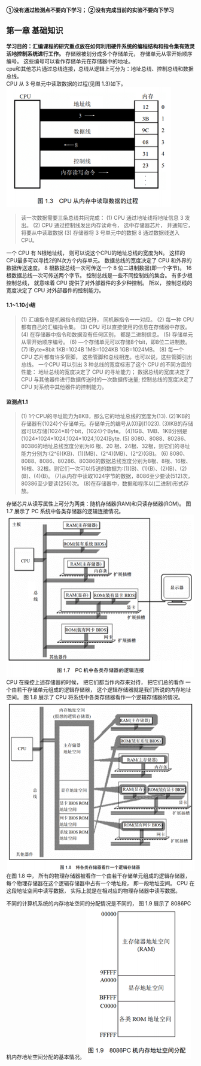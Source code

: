 **①没有通过检测点不要向下学习； ②没有完成当前的实验不要向下学习**
## 第一章 基础知识
**学习目的：汇编课程的研宄重点放在如何利用硬件系统的编程结构和指令集有效灵活地控制系统进行工作。**
存储器被划分成多个存储单元， 存储单元从零开始顺序编号。 这些编号可以看作存储单元在存储器中的地址。  
cpu和其他芯片通过总线连接，总线从逻辑上可分为：地址总线、控制总线和数据总线。  
CPU 从 3 号单元中读取数据的过程(见图 1.3)如下。
![cpu从内存中读取数据的过程](./img/QQ%E6%88%AA%E5%9B%BE20220422091001.png)
>读一次数据需要三条总线共同完成：
(1) CPU 通过地址线将地址信息 3 发出。
(2) CPU 通过控制线发出内存读命令， 选中存储器芯片， 并通知它， 将要从中读取数据
(3) 存储器将 3 号单元中的数据 8 通过数据线送入 CPU。

一个 CPU 有 N根地址线， 则可以说这个CPU的地址总线的宽度为N。 这样的 CPU最多可以寻找2的N次方个内存单元。
数据总线的宽度决定了 CPU 和外界的数据传送速度。 8 根数据总线一次可传送一个 8 位二进制数据(即一个字节)。 16 根数据总线一次可传送两个字节。
控制总线是一些不同控制线的集合。 有多少根控制总线， 就意味着 CPU 提供了对外部器件的多少种控制。 所以， 控制总线的宽度决定了 CPU 对外部器件的控制能力。
#### 1.1~1.10小结
>(1) 汇编指令是机器指令的助记符， 同机器指令一一对应。
(2) 每一种 CPU 都有自己的汇编指令集。
(3) CPU 可以直接使用的信息在存储器中存放。
(4) 在存储器中指令和数据没有任何区别， 都是二进制信息。
(5) 存储单元从零开始顺序编号。
(6) —个存储单元可以存储8个bit，即8位二进制数。
(7) lByte=8bit 1KB=1024B 1MB=1024KB 1GB=1024MB。
(8) 每一个 CPU 芯片都有许多管脚， 这些管脚和总线相连。也可以说，这些管脚引出总线。 一个CPU 可以引出 3 种总线的宽度标志了这个 CPU 的不同方面的性能：
地址总线的宽度决定了 CPU 的寻址能力；
数据总线的宽度决定了 CPU 与其他器件进行数据传送时的一次数据传送量;
控制总线的宽度决定了 CPU 对系统中其他器件的控制能力。

#### 监测点1.1
>(1) 1个CPU的寻址能力为8KB，那么它的地址总线的宽度为(13).
(2)1KB的存储器有(1024)个存储单元。存储单元的编号从(0)到(1023).
(3)lKB的存储器可以存储(1024*8)个bit，(1024)个Byte。
(4)1GB、1MB、1KB分别是(1024\*1024\*1024,1024\*1024,1024)Byte.
(5) 8080、8088、80286、80386的地址总线宽度分别为l6 根、20 根、24根、32根，则它们的寻址能力分别为:(2^6)(KB)、(1)(MB)、(2^4)(MB)、(2^2)(GB)。
(6) 8080、8088、8086、80286、80386的数据总线宽度分别为8根、8根、16根、16根、32根。则它们一次可以传送的数据为:(1)(B)、(1)(B)、(2)(B)、(2)(B)、(4)(B)。
(7)从内存中读取1024字节的数据，8086至少要读(512)次，80386至少要读(256)次。
(8)在存储器中，数据和程序以(二进制)形式存放。

存储芯片从读写属性上可分为两类：随机存储器(RAM)和只读存储器(ROM)。
图 1.7 展示了 PC 系统中各类存储器的逻辑连接情况。
![图 1](img/437b00d1b9f3f9d6852e6de74f209984c6f9ad9b9cd809285c13e1d9e2bd63ea.png)  
CPU 在操控上述存储器的时候， 把它们都当作内存来对待， 把它们总的看作
一个由若干存储单元组成的逻辑存储器， 这个逻辑存储器就是我们所说的内存地址空间。
图 1.8 展示了 CPU 将系统中各类存储器看作一个逻辑存储器的情况。
![图 2](img/19195a87dc90e522ee7f3cfbcec12b5933669f1f12e1ffa06b1b91baa00becd9.png)  
在图 1.8 中， 所有的物理存储器被看作一个由若干存储单元组成的逻辑存储器， 每个物理存储器在这个逻辑存储器中占有一个地址段， 即一段地址空间。 CPU 在这段地址空间中读写数据， 实际上就是在相对应的物理存储器中读写数据。

不同的计算机系统的内存地址空间的分配情况是不同的， 图 1.9 展示了 8086PC 机内存地址空间分配的基本情况。
![图 3](img/412f4a5b627d15709a7e56b0d1ef6e5aa2b36114a3267f0e6662e427082681c4.png)  
